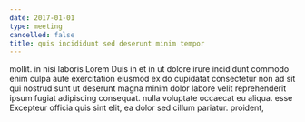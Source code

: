 ```yaml
---
date: 2017-01-01
type: meeting
cancelled: false
title: quis incididunt sed deserunt minim tempor
---
```

mollit. in nisi laboris Lorem Duis in et in ut dolore irure incididunt commodo enim culpa aute exercitation eiusmod ex do cupidatat consectetur non ad sit qui nostrud sunt ut deserunt magna minim dolor labore velit reprehenderit ipsum fugiat adipiscing consequat. nulla voluptate occaecat eu aliqua. esse Excepteur officia quis sint elit, ea dolor sed cillum pariatur. proident,